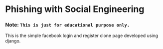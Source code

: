 # Phishing with Social Engineering

### Note: `This is just for educational purpose only. `
This is the simple facebook login and register clone page developed using django. 
